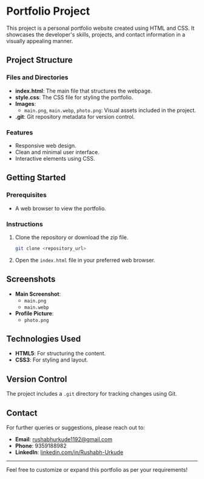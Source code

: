 # Portfolio Project

This project is a personal portfolio website created using HTML and CSS. It showcases the developer's skills, projects, and contact information in a visually appealing manner.

## Project Structure

### Files and Directories
- **index.html**: The main file that structures the webpage.
- **style.css**: The CSS file for styling the portfolio.
- **Images**:
  - `main.png`, `main.webp`, `photo.png`: Visual assets included in the project.
- **.git**: Git repository metadata for version control.

### Features
- Responsive web design.
- Clean and minimal user interface.
- Interactive elements using CSS.

## Getting Started

### Prerequisites
- A web browser to view the portfolio.

### Instructions
1. Clone the repository or download the zip file.
   ```bash
   git clone <repository_url>
   ```
2. Open the `index.html` file in your preferred web browser.

## Screenshots
- **Main Screenshot**:
  - `main.png`
  - `main.webp`
- **Profile Picture**:
  - `photo.png`

## Technologies Used
- **HTML5**: For structuring the content.
- **CSS3**: For styling and layout.

## Version Control
The project includes a `.git` directory for tracking changes using Git.

## Contact
For further queries or suggestions, please reach out to:
- **Email**: rushabhurkude1192@gmail.com
- **Phone**: 9359188982
- **LinkedIn**: [linkedin.com/in/Rushabh-Urkude](https://linkedin.com/in/Rushabh-Urkude)

---
Feel free to customize or expand this portfolio as per your requirements!

